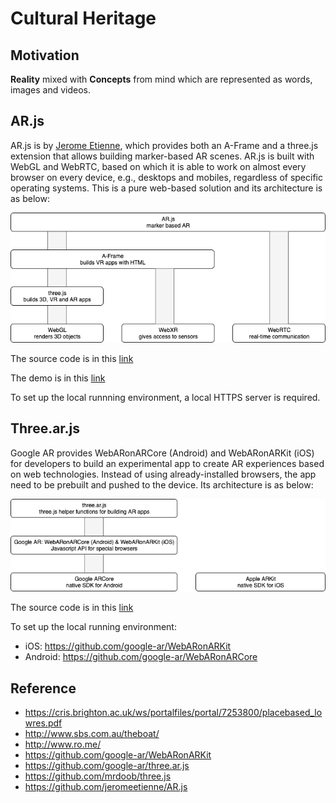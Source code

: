 # Cultural Heritage

## Motivation

**Reality** mixed with **Concepts** from mind which are represented as words, images and videos.

## AR.js 

AR.js is by [Jerome Etienne](https://github.com/jeromeetienne/AR.js), which provides both an A-Frame and a three.js extension that allows building marker-based AR scenes. AR.js is built with WebGL and WebRTC, based on which it is able to work on almost every browser on every device, e.g., desktops and mobiles, regardless of specific operating systems. This is a pure web-based solution and its architecture is as below:

![webgl](./pix/webgl.png)

The source code is in this [link](./ar-js/)

The demo is in this [link](https://prickle-vision.glitch.me/)

To set up the local runnning environment, a local HTTPS server is required.

## Three.ar.js

Google AR provides WebARonARCore (Android) and WebARonARKit (iOS) for developers to build an experimental app to create AR experiences based on web technologies. Instead of using already-installed browsers, the app need to be prebuilt and pushed to the device. Its architecture is as below: 

![googlear](./pix/googlear.png)

The source code is in this [link](./three-ar-js/)

To set up the local running environment:
* iOS: https://github.com/google-ar/WebARonARKit
* Android: https://github.com/google-ar/WebARonARCore


## Reference
* https://cris.brighton.ac.uk/ws/portalfiles/portal/7253800/placebased_lowres.pdf
* http://www.sbs.com.au/theboat/
* http://www.ro.me/
* https://github.com/google-ar/WebARonARKit
* https://github.com/google-ar/three.ar.js
* https://github.com/mrdoob/three.js
* https://github.com/jeromeetienne/AR.js
